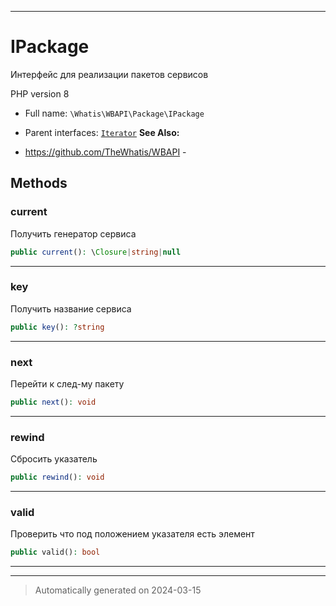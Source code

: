 ***

# IPackage

Интерфейс для реализации
пакетов сервисов

PHP version 8

* Full name: `\Whatis\WBAPI\Package\IPackage`
* Parent interfaces: [`Iterator`](../../../Iterator.md)
**See Also:**

* https://github.com/TheWhatis/WBAPI - 



## Methods


### current

Получить генератор сервиса

```php
public current(): \Closure|string|null
```












***

### key

Получить название сервиса

```php
public key(): ?string
```












***

### next

Перейти к след-му пакету

```php
public next(): void
```












***

### rewind

Сбросить указатель

```php
public rewind(): void
```












***

### valid

Проверить что под положением
указателя есть элемент

```php
public valid(): bool
```












***


***
> Automatically generated on 2024-03-15
